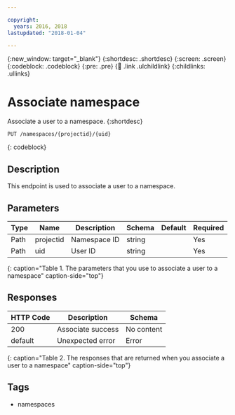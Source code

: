 ```yaml
---

copyright:
  years: 2016, 2018
lastupdated: "2018-01-04"

---
```


{:new_window: target="_blank"}
{:shortdesc: .shortdesc}
{:screen: .screen}
{:codeblock: .codeblock}
{:pre: .pre}
{:child: .link .ulchildlink}
{:childlinks: .ullinks}

# Associate namespace

Associate a user to a namespace.
{:shortdesc}

```
PUT /namespaces/{projectid}/{uid}
```
{: codeblock}

## Description

This endpoint is used to associate a user to a namespace.

## Parameters

|Type|Name|Description|Schema|Default|Required|
|----|----|-----------|------|-------|--------|
|Path|projectid|Namespace ID|string| |Yes|
|Path|uid|User ID|string| |Yes|
{: caption="Table 1. The parameters that you use to associate a user to a namespace" caption-side="top"}

## Responses

|HTTP Code|Description|Schema|
|---------|-----------|------|
|200|Associate success|No content|
|default|Unexpected error|Error|
{: caption="Table 2. The responses that are returned when you associate a user to a namespace" caption-side="top"}

## Tags

* namespaces
